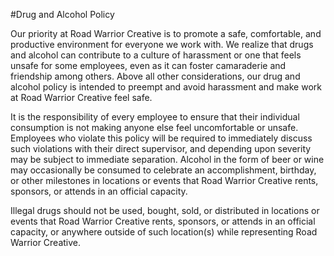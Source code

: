 #Drug and Alcohol Policy

Our priority at Road Warrior Creative is to promote a safe, comfortable, and productive environment for everyone we work with. We realize that drugs and alcohol can contribute to a culture of harassment or one that feels unsafe for some employees, even as it can foster camaraderie and friendship among others. Above all other considerations, our drug and alcohol policy is intended to preempt and avoid harassment and make work at Road Warrior Creative feel safe.

It is the responsibility of every employee to ensure that their individual consumption is not making anyone else feel uncomfortable or unsafe. Employees who violate this policy will be required to immediately discuss such violations with their direct supervisor, and depending upon severity may be subject to immediate separation. Alcohol in the form of beer or wine may occasionally be consumed to celebrate an accomplishment, birthday, or other milestones in locations or events that Road Warrior Creative rents, sponsors, or attends in an official capacity. 

Illegal drugs should not be used, bought, sold, or distributed in locations or events that Road Warrior Creative rents, sponsors, or attends in an official capacity, or anywhere outside of such location(s) while representing Road Warrior Creative.